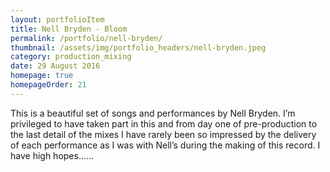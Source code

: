 ```yaml
---
layout: portfolioItem
title: Nell Bryden - Bloom
permalink: /portfolio/nell-bryden/
thumbnail: /assets/img/portfolio_headers/nell-bryden.jpeg
category: production_mixing
date: 29 August 2016
homepage: true
homepageOrder: 21
---
```


This is a beautiful set of songs and performances by Nell Bryden. I’m privileged to have taken part in this and from day one of pre-production to the last detail of the mixes I have rarely been so impressed by the delivery of each performance as I was with Nell’s during the making of this record. I have high hopes……
